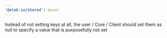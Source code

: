```yaml
---
'@elek-io/shared': minor
---
```


Instead of not setting keys at all, the user / Core / Client should set them as null to specify a value that is purposefully not set
